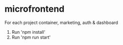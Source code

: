 # microfrontend
For each project container, marketing, auth & dashboard  
1. Run 'npm install'
2. Run 'npm run start'
